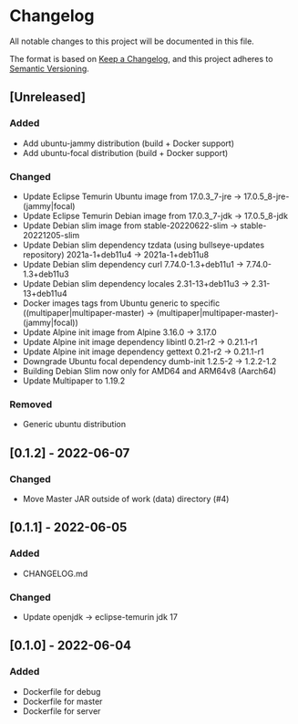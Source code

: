 # Changelog
All notable changes to this project will be documented in this file.

The format is based on [Keep a Changelog](https://keepachangelog.com/en/1.0.0/),
and this project adheres to [Semantic Versioning](https://semver.org/spec/v2.0.0.html).

## [Unreleased]
### Added
- Add ubuntu-jammy distribution (build + Docker support)
- Add ubuntu-focal distribution (build + Docker support)

### Changed
- Update Eclipse Temurin Ubuntu image from 17.0.3_7-jre -> 17.0.5_8-jre-(jammy|focal)
- Update Eclipse Temurin Debian image from 17.0.3_7-jdk -> 17.0.5_8-jdk
- Update Debian slim image from stable-20220622-slim -> stable-20221205-slim
- Update Debian slim dependency tzdata (using bullseye-updates repository) 2021a-1+deb11u4 -> 2021a-1+deb11u8
- Update Debian slim dependency curl 7.74.0-1.3+deb11u1 -> 7.74.0-1.3+deb11u3
- Update Debian slim dependency locales 2.31-13+deb11u3 -> 2.31-13+deb11u4
- Docker images tags from Ubuntu generic to specific ((multipaper|multipaper-master) -> (multipaper|multipaper-master)-(jammy|focal))
- Update Alpine init image from Alpine 3.16.0 -> 3.17.0
- Update Alpine init image dependency libintl 0.21-r2 -> 0.21.1-r1
- Update Alpine init image dependency gettext 0.21-r2 -> 0.21.1-r1
- Downgrade Ubuntu focal dependency dumb-init 1.2.5-2 -> 1.2.2-1.2
- Building Debian Slim now only for AMD64 and ARM64v8 (Aarch64)
- Update Multipaper to 1.19.2

### Removed
- Generic ubuntu distribution

## [0.1.2] - 2022-06-07
### Changed
- Move Master JAR outside of work (data) directory (#4)

## [0.1.1] - 2022-06-05
### Added
- CHANGELOG.md

### Changed
- Update openjdk -> eclipse-temurin jdk 17

## [0.1.0] - 2022-06-04
### Added
- Dockerfile for debug
- Dockerfile for master
- Dockerfile for server
